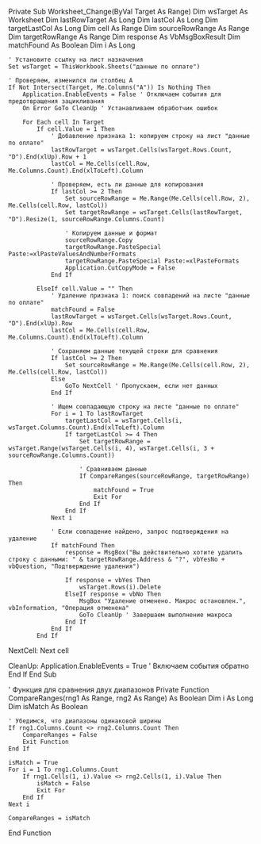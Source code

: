 Private Sub Worksheet_Change(ByVal Target As Range)
    Dim wsTarget As Worksheet
    Dim lastRowTarget As Long
    Dim lastCol As Long
    Dim targetLastCol As Long
    Dim cell As Range
    Dim sourceRowRange As Range
    Dim targetRowRange As Range
    Dim response As VbMsgBoxResult
    Dim matchFound As Boolean
    Dim i As Long

    ' Установите ссылку на лист назначения
    Set wsTarget = ThisWorkbook.Sheets("данные по оплате")

    ' Проверяем, изменился ли столбец A
    If Not Intersect(Target, Me.Columns("A")) Is Nothing Then
        Application.EnableEvents = False ' Отключаем события для предотвращения зацикливания
        On Error GoTo CleanUp ' Устанавливаем обработчик ошибок

        For Each cell In Target
            If cell.Value = 1 Then
                ' Добавление признака 1: копируем строку на лист "данные по оплате"
                lastRowTarget = wsTarget.Cells(wsTarget.Rows.Count, "D").End(xlUp).Row + 1
                lastCol = Me.Cells(cell.Row, Me.Columns.Count).End(xlToLeft).Column

                ' Проверяем, есть ли данные для копирования
                If lastCol >= 2 Then
                    Set sourceRowRange = Me.Range(Me.Cells(cell.Row, 2), Me.Cells(cell.Row, lastCol))
                    Set targetRowRange = wsTarget.Cells(lastRowTarget, "D").Resize(1, sourceRowRange.Columns.Count)

                    ' Копируем данные и формат
                    sourceRowRange.Copy
                    targetRowRange.PasteSpecial Paste:=xlPasteValuesAndNumberFormats
                    targetRowRange.PasteSpecial Paste:=xlPasteFormats
                    Application.CutCopyMode = False
                End If

            ElseIf cell.Value = "" Then
                ' Удаление признака 1: поиск совпадений на листе "данные по оплате"
                matchFound = False
                lastRowTarget = wsTarget.Cells(wsTarget.Rows.Count, "D").End(xlUp).Row
                lastCol = Me.Cells(cell.Row, Me.Columns.Count).End(xlToLeft).Column
                
                ' Сохраняем данные текущей строки для сравнения
                If lastCol >= 2 Then
                    Set sourceRowRange = Me.Range(Me.Cells(cell.Row, 2), Me.Cells(cell.Row, lastCol))
                Else
                    GoTo NextCell ' Пропускаем, если нет данных
                End If

                ' Ищем совпадающую строку на листе "данные по оплате"
                For i = 1 To lastRowTarget
                    targetLastCol = wsTarget.Cells(i, wsTarget.Columns.Count).End(xlToLeft).Column
                    If targetLastCol >= 4 Then
                        Set targetRowRange = wsTarget.Range(wsTarget.Cells(i, 4), wsTarget.Cells(i, 3 + sourceRowRange.Columns.Count))

                        ' Сравниваем данные
                        If CompareRanges(sourceRowRange, targetRowRange) Then
                            matchFound = True
                            Exit For
                        End If
                    End If
                Next i

                ' Если совпадение найдено, запрос подтверждения на удаление
                If matchFound Then
                    response = MsgBox("Вы действительно хотите удалить строку с данными: " & targetRowRange.Address & "?", vbYesNo + vbQuestion, "Подтверждение удаления")
                    
                    If response = vbYes Then
                        wsTarget.Rows(i).Delete
                    ElseIf response = vbNo Then
                        MsgBox "Удаление отменено. Макрос остановлен.", vbInformation, "Операция отменена"
                        GoTo CleanUp ' Завершаем выполнение макроса
                    End If
                End If
            End If
NextCell:
        Next cell

CleanUp:
        Application.EnableEvents = True ' Включаем события обратно
    End If
End Sub

' Функция для сравнения двух диапазонов
Private Function CompareRanges(rng1 As Range, rng2 As Range) As Boolean
    Dim i As Long
    Dim isMatch As Boolean

    ' Убедимся, что диапазоны одинаковой ширины
    If rng1.Columns.Count <> rng2.Columns.Count Then
        CompareRanges = False
        Exit Function
    End If

    isMatch = True
    For i = 1 To rng1.Columns.Count
        If rng1.Cells(1, i).Value <> rng2.Cells(1, i).Value Then
            isMatch = False
            Exit For
        End If
    Next i

    CompareRanges = isMatch
End Function
